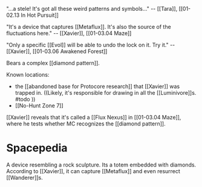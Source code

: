 "...a stele! It's got all these weird patterns and symbols..." -- [[Tara]], [[01-02.13 In Hot Pursuit]]

"It's a device that captures [[Metaflux]]. It's also the source of the fluctuations here." -- [[Xavier]], [[01-03.04 Maze]]

"Only a specific [[Evol]] will be able to undo the lock on it. Try it." -- [[Xavier]], [[01-03.06 Awakened Forest]]

Bears a complex [[diamond pattern]].

Known locations:

* the [[abandoned base for Protocore research]] that [[Xavier]] was trapped in. ((Likely, it's responsible for drawing in all the [[Luminivore]]s. #todo ))
* [[No-Hunt Zone 7]]

[[Xavier]] reveals that it's called a [[Flux Nexus]] in [[01-03.04 Maze]], where he tests whether MC recognizes the [[diamond pattern]].

# Spacepedia
A device resembling a rock sculpture. Its a totem embedded with diamonds. According to [[Xavier]], it can capture [[Metaflux]] and even resurrect [[Wanderer]]s.